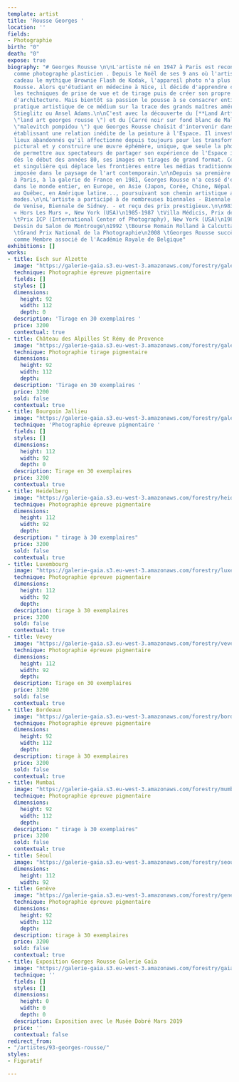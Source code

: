 ```yaml
---
template: artist
title: 'Rousse Georges '
location: ''
fields:
- Photographie
birth: "0"
death: "0"
expose: true
biography: "# Georges Rousse \n\nL'artiste né en 1947 à Paris est reconnu internationalement
  comme photographe plasticien . Depuis le Noël de ses 9 ans où l'artiste reçut en
  cadeau le mythique Brownie Flash de Kodak, l'appareil photo n'a plus quitté Georges
  Rousse. Alors qu'étudiant en médecine à Nice, il décide d'apprendre chez un professionnel
  les techniques de prise de vue et de tirage puis de créer son propre studio de photographie
  d'architecture. Mais bientôt sa passion le pousse à se consacrer entièrement à une
  pratique artistique de ce médium sur la trace des grands maîtres américains, Steichen,
  Stieglitz ou Ansel Adams.\n\nC'est avec la découverte du [**Land Art**](https://www.georgesrousse.com/biographie/
  \"land art georges rousse \") et du [Carré noir sur fond blanc de Malevitch](http://mediation.centrepompidou.fr/education/ressources/ENS-monochrome/ENS-monochrome.html
  \"malevitch pompidou \") que Georges Rousse choisit d'intervenir dans le champ photographique
  établissant une relation inédite de la peinture à l'Espace. Il investit alors des
  lieux abandonnés qu'il affectionne depuis toujours pour les transformer en espace
  pictural et y construire une œuvre éphémère, unique, que seule la photographie restitue.\n\nAfin
  de permettre aux spectateurs de partager son expérience de l'Espace il présente,
  dès le début des années 80, ses images en tirages de grand format. Cette œuvre forte
  et singulière qui déplace les frontières entre les médias traditionnels s'est immédiatement
  imposée dans le paysage de l'art contemporain.\n\nDepuis sa première exposition
  à Paris, à la galerie de France en 1981, Georges Rousse n'a cessé d'exposer et d'intervenir
  dans le monde entier, en Europe, en Asie (Japon, Corée, Chine, Népal.), aux Etats-Unis,
  au Québec, en Amérique latine..., poursuivant son chemin artistique au-delà des
  modes.\n\nL'artiste a participé à de nombreuses biennales - Biennale de Paris, Biennale
  de Venise, Biennale de Sidney. - et reçu des prix prestigieux.\n\n983 \tVilla Médicis
  « Hors Les Murs », New York (USA)\n1985-1987 \tVilla Médicis, Prix de Rome (Italie)\n1988
  \tPrix ICP (International Center of Photography), New York (USA)\n1989 \tPrix de
  Dessin du Salon de Montrouge\n1992 \tBourse Romain Rolland à Calcutta (Inde)\n1993
  \tGrand Prix National de la Photographie\n2008 \tGeorges Rousse succède à Sol Lewitt
  comme Membre associé de l'Académie Royale de Belgique"
exhibitions: []
works:
- title: Esch sur Alzette
  image: "https://galerie-gaia.s3.eu-west-3.amazonaws.com/forestry/galerie-gaia-georges-rousse_esch-sur-alzette_2009-2019_galerie-catherine-putman.jpeg"
  technique: Photographie épreuve pigmentaire
  fields: []
  styles: []
  dimensions:
    height: 92
    width: 112
    depth: 0
  description: 'Tirage en 30 exemplaires '
  price: 3200
  contextual: true
- title: Château des Alpilles St Rémy de Provence
  image: "https://galerie-gaia.s3.eu-west-3.amazonaws.com/forestry/galerie-gaia-georges-rousse_chateau-des-alpilles-saint-remy-_2010-2019_galerie-catherine-putman-1.jpeg"
  technique: Photographie tirage pigmentaire
  dimensions:
    height: 92
    width: 112
    depth: 
  description: 'Tirage en 30 exemplaires '
  price: 3200
  sold: false
  contextual: true
- title: Bourgoin Jallieu
  image: "https://galerie-gaia.s3.eu-west-3.amazonaws.com/forestry/galerie-gaia-georges-rousse_bourgoin-jallieu_2011-2019_galerie-catherine-putman-_1a.jpeg"
  technique: 'Photographie épreuve pigmentaire '
  fields: []
  styles: []
  dimensions:
    height: 112
    width: 92
    depth: 0
  description: Tirage en 30 exemplaires
  price: 3200
  contextual: true
- title: Heidelberg
  image: "https://galerie-gaia.s3.eu-west-3.amazonaws.com/forestry/heidelberg.jpg"
  technique: Photographie épreuve pigmentaire
  dimensions:
    height: 112
    width: 92
    depth: 
  description: " tirage à 30 exemplaires"
  price: 3200
  sold: false
  contextual: true
- title: Luxembourg
  image: "https://galerie-gaia.s3.eu-west-3.amazonaws.com/forestry/luxembourg.jpg"
  technique: Photographie épreuve pigmentaire
  dimensions:
    height: 112
    width: 92
    depth: 
  description: tirage à 30 exemplaires
  price: 3200
  sold: false
  contextual: true
- title: Vevey
  image: "https://galerie-gaia.s3.eu-west-3.amazonaws.com/forestry/vevey.jpg"
  technique: Photographie épreuve pigmentaire
  dimensions:
    height: 112
    width: 92
    depth: 
  description: Tirage en 30 exemplaires
  price: 3200
  sold: false
  contextual: true
- title: Bordeaux
  image: "https://galerie-gaia.s3.eu-west-3.amazonaws.com/forestry/bordeaux.jpg"
  technique: Photographie épreuve pigmentaire
  dimensions:
    height: 92
    width: 112
    depth: 
  description: tirage à 30 exemplaires
  price: 3200
  sold: false
  contextual: true
- title: Mumbai
  image: "https://galerie-gaia.s3.eu-west-3.amazonaws.com/forestry/mumbai.jpg"
  technique: Photographie épreuve pigmentaire
  dimensions:
    height: 92
    width: 112
    depth: 
  description: " tirage à 30 exemplaires"
  price: 3200
  sold: false
  contextual: true
- title: Séoul
  image: "https://galerie-gaia.s3.eu-west-3.amazonaws.com/forestry/seoul.jpg"
  dimensions:
    height: 112
    width: 92
- title: Genève
  image: "https://galerie-gaia.s3.eu-west-3.amazonaws.com/forestry/geneve.jpg"
  technique: Photographie épreuve pigmentaire
  dimensions:
    height: 92
    width: 112
    depth: 
  description: tirage à 30 exemplaires
  price: 3200
  sold: false
  contextual: true
- title: Exposition Georges Rousse Galerie Gaïa
  image: "https://galerie-gaia.s3.eu-west-3.amazonaws.com/forestry/gaia_03.jpg"
  technique: ''
  fields: []
  styles: []
  dimensions:
    height: 0
    width: 0
    depth: 0
  description: Exposition avec le Musée Dobré Mars 2019
  price: ''
  contextual: false
redirect_from:
- "/artistes/93-georges-rousse/"
styles:
- Figuratif

---
```

